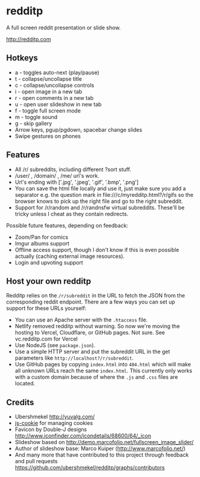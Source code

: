 # redditp

A full screen reddit presentation or slide show.

http://redditp.com

## Hotkeys

- a - toggles auto-next (play/pause)
- t - collapse/uncollapse title
- c - collapse/uncollapse controls
- i - open image in a new tab
- r - open comments in a new tab
- u - open user slideshow in new tab
- f - toggle full screen mode
- m - toggle sound
- g - skip gallery
- Arrow keys, pgup/pgdown, spacebar change slides
- Swipe gestures on phones

## Features

- All /r/ subreddits, including different ?sort stuff.
- /user/ , /domain/ , /me/ url's work.
- Url's ending with ['.jpg', '.jpeg', '.gif', '.bmp', '.png']
- You can save the html file locally and use it, just make sure you add a
  separator e.g. the question mark in file:///c/myredditp.html?/r/gifs so the
  browser knows to pick up the right file and go to the right subreddit.
- Support for /r/random and /r/randnsfw virtual subreddits. These'll be tricky
  unless I cheat as they contain redirects.

Possible future features, depending on feedback:

- Zoom/Pan for comics
- Imgur albums support
- Offline access support, though I don't know if this is even possible actually
  (caching external image resources).
- Login and upvoting support

## Host your own redditp

Redditp relies on the `/r/subreddit` in the URL to fetch the JSON from the
corresponding reddit endpoint. There are a few ways you can set up support for
these URLs yourself:

- You can use an Apache server with the `.htaccess` file.
- Netlify removed redditp without warning. So now we're moving the hosting to
  Vercel, Cloudflare, or GitHub pages. Not sure. See vc.redditp.com for Vercel
- Use NodeJS (see `package.json`).
- Use a simple HTTP server and put the subreddit URL in the get parameters like
  `http://localhost?/r/subreddit`.
- Use GitHub pages by copying `index.html` into `404.html` which will make all
  unknown URLs reach the same `index.html`. This currently only works with a
  custom domain because of where the `.js` and `.css` files are located.

## Credits

- Ubershmekel http://yuvalg.com/
- [js-cookie](https://github.com/js-cookie/js-cookie) for managing cookies
- Favicon by Double-J designs
  http://www.iconfinder.com/icondetails/68600/64/_icon
- Slideshow based on http://demo.marcofolio.net/fullscreen_image_slider/
- Author of slideshow base: Marco Kuiper (http://www.marcofolio.net/)
- And many more that have contributed to this project through feedback and pull
  requests https://github.com/ubershmekel/redditp/graphs/contributors
